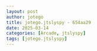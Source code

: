 ```yaml
---
layout: post
author: jotego
title: jotego.jtslyspy - 654aa29
date: 2025-03-14
categories: [Arcade, jtslyspy]
tags: [jotego.jtslyspy]
---
```


